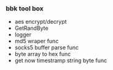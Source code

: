 ### bbk tool box

- aes encrypt/decrypt
- GetRandByte
- logger
- md5 wraper func
- socks5 buffer parse func
- byte array to hex func
- get now timestramp string byte func

